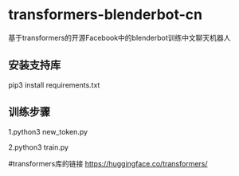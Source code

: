 # transformers-blenderbot-cn
基于transformers的开源Facebook中的blenderbot训练中文聊天机器人
## 安装支持库
pip3 install requirements.txt
## 训练步骤
1.python3 new_token.py

2.python3 train.py

#transformers库的链接
https://huggingface.co/transformers/
